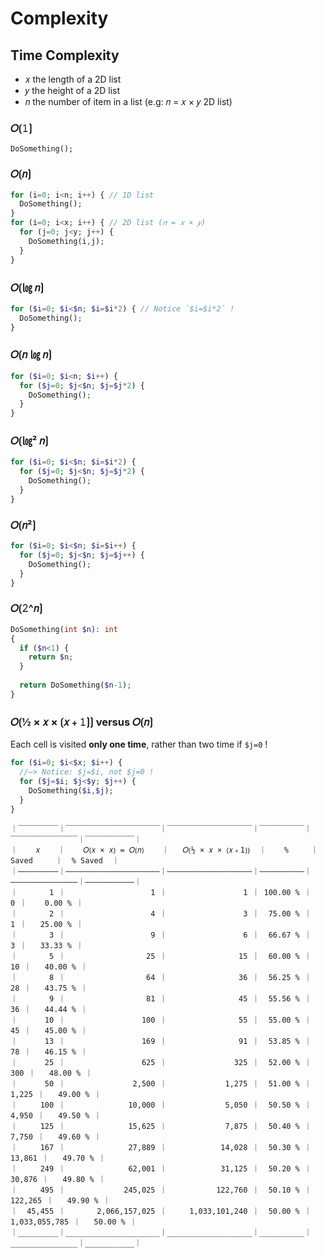 # Complexity

## Time Complexity
<!--
𝑂⟮𝑛⟯
𝑛 / 𝑚 / 𝑥 / 𝑦 / 𝑧 / 𝘩 (look for "MATHEMATICAL ITALIC SMALL [THE LETTER]")
﹢ / − / × / ∕
= / ≤ / ≥ / ± / ≈
√ / ∛ / ∜ / ∞
㏒ / ² / ³ / ½
𝟶 / 𝟷 / 𝟸 / 𝟹 / 𝟺 / 𝟻 / 𝟼 / 𝟽 / 𝟾 / 𝟿
-->

- 𝑥 the length of a 2D list
- 𝑦 the height of a 2D list
- 𝑛 the number of item in a list (e.g: 𝑛 = 𝑥 × 𝑦 2D list)

### 𝑂⟮𝟷⟯
```
DoSomething();
```

### 𝑂⟮𝑛⟯
```php
for (i=0; i<n; i++) { // 1D list
  DoSomething();
}
for (i=0; i<x; i++) { // 2D list (𝑛 = 𝑥 × 𝑦)
  for (j=0; j<y; j++) {
    DoSomething(i,j);
  }
}
```

### 𝑂⟮㏒ 𝑛⟯

```php
for ($i=0; $i<$n; $i=$i*2) { // Notice `$i=$i*2` ! 
  DoSomething();
}
```

### 𝑂⟮𝑛 ㏒ 𝑛⟯

```php
for ($i=0; $i<n; $i++) {
  for ($j=0; $j<$n; $j=$j*2) {
    DoSomething();
  }
}
```

### 𝑂⟮㏒² 𝑛⟯
```php
for ($i=0; $i<$n; $i=$i*2) {
  for ($j=0; $j<$n; $j=$j*2) {
    DoSomething();
  }
}
```

### 𝑂⟮𝑛²⟯

```php
for ($i=0; $i<$n; $i=$i++) {
  for ($j=0; $j<$n; $j=$j++) {
    DoSomething();
  }
}
```

### 𝑂⟮𝟸^𝑛⟯

```php
DoSomething(int $n): int
{
  if ($n<1) {
    return $n;
  }
  
  return DoSomething($n-1);
}
```

### 𝑂⟮½ × 𝑥 × ⟮𝑥﹢𝟷⟯⟯ versus 𝑂⟮𝑛⟯
Each cell is visited **only one time**, rather than two time if `$j=0` !

```php
for ($i=0; $i<$x; $i++) {
  //—> Notice: $j=$i, not $j=0 !
  for ($j=$i; $j<$y; $j++) {
    DoSomething($i,$j);
  }
}
```
```
｜‾‾‾‾‾‾‾‾‾｜‾‾‾‾‾‾‾‾‾‾‾‾‾‾‾‾‾‾‾‾‾｜‾‾‾‾‾‾‾‾‾‾‾‾‾‾‾‾‾‾‾｜‾‾‾‾‾‾‾‾‾‾｜‾‾‾‾‾‾‾‾‾‾‾‾‾‾‾｜‾‾‾‾‾‾‾‾‾‾‾｜
｜    𝑥    ｜    𝑂⟮𝑥 × 𝑥⟯ = 𝑂⟮𝑛⟯    ｜   𝑂⟮½ × 𝑥 × ⟮𝑥﹢𝟷⟯⟯  ｜    %     ｜     Saved     ｜  % Saved  ｜
｜—————————｜—————————————————————｜———————————————————｜——————————｜———————————————｜———————————｜
｜       1 ｜                   1 ｜                 1 ｜ 100.00 % ｜             0 ｜    0.00 % ｜
｜       2 ｜                   4 ｜                 3 ｜  75.00 % ｜             1 ｜   25.00 % ｜
｜       3 ｜                   9 ｜                 6 ｜  66.67 % ｜             3 ｜   33.33 % ｜
｜       5 ｜                  25 ｜                15 ｜  60.00 % ｜            10 ｜   40.00 % ｜
｜       8 ｜                  64 ｜                36 ｜  56.25 % ｜            28 ｜   43.75 % ｜
｜       9 ｜                  81 ｜                45 ｜  55.56 % ｜            36 ｜   44.44 % ｜
｜      10 ｜                 100 ｜                55 ｜  55.00 % ｜            45 ｜   45.00 % ｜
｜      13 ｜                 169 ｜                91 ｜  53.85 % ｜            78 ｜   46.15 % ｜
｜      25 ｜                 625 ｜               325 ｜  52.00 % ｜           300 ｜   48.00 % ｜
｜      50 ｜               2,500 ｜             1,275 ｜  51.00 % ｜         1,225 ｜   49.00 % ｜
｜     100 ｜              10,000 ｜             5,050 ｜  50.50 % ｜         4,950 ｜   49.50 % ｜
｜     125 ｜              15,625 ｜             7,875 ｜  50.40 % ｜         7,750 ｜   49.60 % ｜
｜     167 ｜              27,889 ｜            14,028 ｜  50.30 % ｜        13,861 ｜   49.70 % ｜
｜     249 ｜              62,001 ｜            31,125 ｜  50.20 % ｜        30,876 ｜   49.80 % ｜
｜     495 ｜             245,025 ｜           122,760 ｜  50.10 % ｜       122,265 ｜   49.90 % ｜
｜  45,455 ｜       2,066,157,025 ｜     1,033,101,240 ｜  50.00 % ｜ 1,033,055,785 ｜   50.00 % ｜
｜_________｜_____________________｜___________________｜__________｜_______________｜___________｜
```
